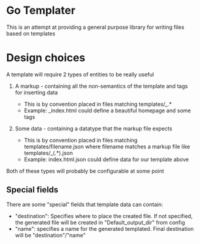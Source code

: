 # Go Templater

This is an attempt at providing a general purpose library for writing
files based on templates

# Design choices

A template will require 2 types of entities to be really useful

1. A markup - containing all the non-semantics of the template and tags 
    for inserting data
    - This is by convention placed in files matching templates/_.*
    - Example: _index.html could define a beautiful homepage and some tags

2. Some data - containing a datatype that the markup file expects
    - This is by convention placed in files matching 
    templates/filename.json where filename matches a markup file like 
    templates/_(.*).json
    - Example: index.html.json could define data for our template above

Both of these types will probably be configurable at some point

## Special fields
There are some "special" fields that template data can contain:
- "destination": Specifies where to place the created file. If not specified,
the generated file will be created in "Default_output_dir" from config
- "name": specifies a name for the generated templated. Final destination
will be "destination"/"name"
